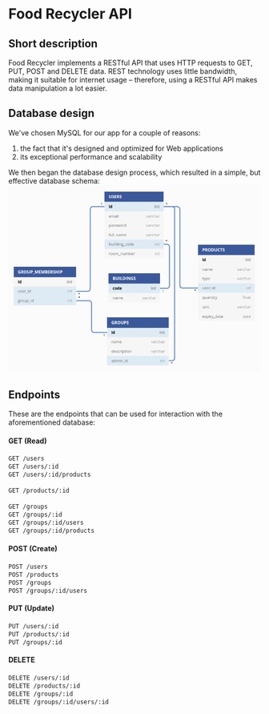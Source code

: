 # Food Recycler API

## Short description
Food Recycler implements a RESTful API that uses HTTP requests to GET, PUT, POST and DELETE data. REST technology uses little bandwidth, making it suitable for internet usage – therefore, using a RESTful API makes data manipulation a lot easier.

## Database design
We've chosen MySQL for our app for a couple of reasons:
1. the fact that it's designed and optimized for Web applications
2. its exceptional performance and scalability

We then began the database design process, which resulted in a simple, but effective database schema:
![](https://raw.githubusercontent.com/itsalexcoman/food-recycler/master/docs/images/api/db.png)

## Endpoints
These are the endpoints that can be used for interaction with the aforementioned database:
#### GET (Read)
```
GET /users
GET /users/:id
GET /users/:id/products

GET /products/:id

GET /groups
GET /groups/:id
GET /groups/:id/users
GET /groups/:id/products
```
#### POST (Create)
```
POST /users
POST /products
POST /groups
POST /groups/:id/users
```
#### PUT (Update)
```
PUT /users/:id
PUT /products/:id
PUT /groups/:id
```
#### DELETE
```
DELETE /users/:id
DELETE /products/:id
DELETE /groups/:id
DELETE /groups/:id/users/:id
```